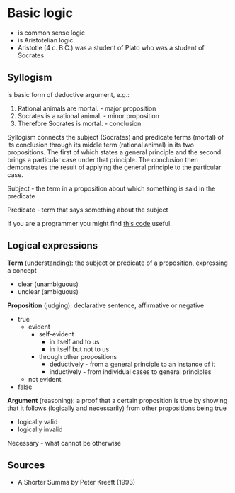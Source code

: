 # Basic logic

* is common sense logic
* is Aristotelian logic
* Aristotle (4 c. B.C.) was a student of Plato who was a student of Socrates

## Syllogism

is basic form of deductive argument, e.g.:

1. Rational animals are mortal. - major proposition
2. Socrates is a rational animal. - minor proposition
3. Therefore Socrates is mortal. - conclusion

Syllogism connects the subject (Socrates) and predicate terms (mortal) of
its conclusion through its middle term (rational animal) in its two
propositions. The first of which states a general principle and the second
brings a particular case under that principle. The conclusion then demonstrates
the result of applying the general principle to the particular case.

Subject - the term in a proposition about which something is said in the
predicate

Predicate - term that says something about the subject

If you are a programmer you might find [this code](https://github.com/jreisinger/syllogism) useful.

## Logical expressions

**Term** (understanding): the subject or predicate of a proposition, expressing a
concept

* clear (unambiguous)
* unclear (ambiguous)

**Proposition** (judging): declarative sentence, affirmative or negative

* true
    * evident
        * self-evident
            * in itself and to us
            * in itself but not to us
        * through other propositions
            * deductively - from a general principle to an instance of it
            * inductively - from individual cases to general principles
    * not evident
* false

**Argument** (reasoning): a proof that a certain proposition is true by showing that
it follows (logically and necessarily) from other propositions being true

* logically valid
* logically invalid

Necessary - what cannot be otherwise

## Sources

* A Shorter Summa by Peter Kreeft (1993)

